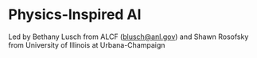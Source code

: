 # Physics-Inspired AI
Led by Bethany Lusch from ALCF (<blusch@anl.gov>) and Shawn Rosofsky from University of Illinois at Urbana-Champaign
